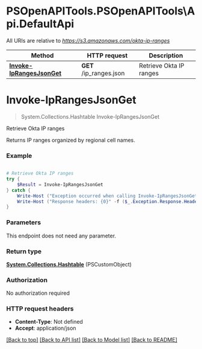 # PSOpenAPITools.PSOpenAPITools\Api.DefaultApi

All URIs are relative to *https://s3.amazonaws.com/okta-ip-ranges*

Method | HTTP request | Description
------------- | ------------- | -------------
[**Invoke-IpRangesJsonGet**](DefaultApi.md#Invoke-IpRangesJsonGet) | **GET** /ip_ranges.json | Retrieve Okta IP ranges


<a id="Invoke-IpRangesJsonGet"></a>
# **Invoke-IpRangesJsonGet**
> System.Collections.Hashtable Invoke-IpRangesJsonGet<br>

Retrieve Okta IP ranges

Returns IP ranges organized by regional cell names.

### Example
```powershell

# Retrieve Okta IP ranges
try {
    $Result = Invoke-IpRangesJsonGet
} catch {
    Write-Host ("Exception occurred when calling Invoke-IpRangesJsonGet: {0}" -f ($_.ErrorDetails | ConvertFrom-Json))
    Write-Host ("Response headers: {0}" -f ($_.Exception.Response.Headers | ConvertTo-Json))
}
```

### Parameters
This endpoint does not need any parameter.

### Return type

[**System.Collections.Hashtable**](IpRangesJsonGet200ResponseValue.md) (PSCustomObject)

### Authorization

No authorization required

### HTTP request headers

 - **Content-Type**: Not defined
 - **Accept**: application/json

[[Back to top]](#) [[Back to API list]](../README.md#documentation-for-api-endpoints) [[Back to Model list]](../README.md#documentation-for-models) [[Back to README]](../README.md)

